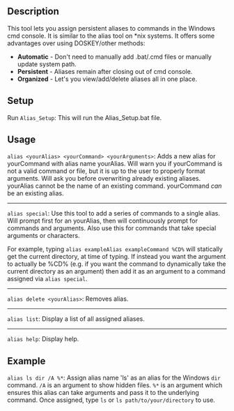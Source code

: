 ## Description
This tool lets you assign persistent aliases to commands in the Windows cmd console. It is similar to the alias tool on *nix systems. It offers some advantages over using DOSKEY/other methods:
* **Automatic** - Don't need to manually add .bat/.cmd files or manually update system path.
* **Persistent** - Aliases remain after closing out of cmd console.
* **Organized** - Let's you view/add/delete aliases all in one place.

## Setup
Run `Alias_Setup`: This will run the Alias_Setup.bat file.

## Usage
`alias <yourAlias> <yourCommand> <yourArguments>`: Adds a new alias for yourCommand with alias name yourAlias. Will warn you if yourCommand is not a valid command or file, but it is up to the user to properly format arguments. Will ask you before overwriting already existing aliases. yourAlias cannot be the name of an existing command. yourCommand _can_ be an existing alias.

***

`alias special`: Use this tool to add a series of commands to a single alias. Will prompt first for an yourAlias, then will continuously prompt for commands and arguments. Also use this for commands that take special arguments or characters.

For example, typing `alias exampleAlias exampleCommand %CD%` will statically get the current directory, at time of typing. If instead you want the argument to actually be %CD% (e.g. if you want the command to dynamically take the current directory as an argument) then add it as an argument to a command assigned via `alias special`.

***

`alias delete <yourAlias>`: Removes alias.

***

`alias list`: Display a list of all assigned aliases.

***

`alias help`: Display help.

## Example
`alias ls dir /A %*`: Assign alias name 'ls' as an alias for the Windows `dir` command. `/A` is an argument to show hidden files. `%*` is an argument which ensures this alias can take arguments and pass it to the underlying command. Once assigned, type `ls` or `ls path/to/your/directory` to use.
